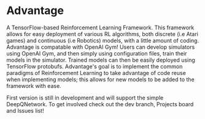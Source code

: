 # Advantage
A TensorFlow-based Reinforcement Learning Framework. This framework allows for easy deployment of various RL algorithms, both discrete (i.e Atari games) and continuous (i.e Robotics) models, with a little amount of coding. Advantage is compatable with OpenAI Gym! Users can develop simulators using OpenAI Gym, and then simply using configuration files, train their models in the simulator. Trained models can then be easily deployed using TensorFlow protobufs. Advantage's goal is to implement the common paradigms of Reinforcement Learning to take advantage of code reuse when implementing models; this allows for new models to be added to the framework with ease.

First version is still in development and will support the simple DeepQNetwork. To get involved check out the dev branch, Projects board and Issues list!
